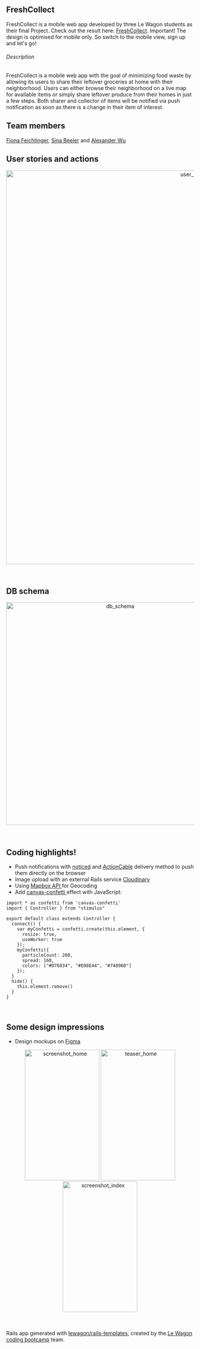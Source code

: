 ## FreshCollect

FreshCollect is a mobile web app developed by three Le Wagon students as their final Project. Check out the result here: [FreshCollect](http://www.fresh-collect.xyz). Important! The design is optimised for mobile only. So switch to the mobile view, sign up and let's go! 
<br>

###### Description 
FreshCollect is a mobile web app with the goal of minimizing food waste by allowing its users to share their leftover groceries at home with their neighborhood. Users can either browse their neighborhood on a live map for available items or simply share leftover produce from their homes in just a few steps. Both sharer and collector of items will be notified via push notification as soon as there is a change in their item of interest.
<br>

## Team members
[Fiona Feichtinger](https://github.com/Fiona2202), [Sina Beeler](https://github.com/sinabeeler) and [Alexander Wu](https://github.com/wu-alexander)
<br>

## User stories and actions
<p align="center">
<img width="1055" alt="user_stories_actions" src="https://user-images.githubusercontent.com/100839308/173718955-eaf7084d-14ec-40a3-94d4-2c03ddf50363.png">
</p>
<br>

## DB schema
<p align="center">
<img width="597" alt="db_schema" src="https://user-images.githubusercontent.com/100839308/173716285-71fb7985-f189-4c85-bd61-c4f50358d187.png">
</p>
<br>

## Coding highlights!
- Push notifications with [noticed](https://github.com/excid3/noticed) and [ActionCable](https://github.com/excid3/noticed/blob/master/docs/delivery_methods/action_cable.md ) delivery method to push them directly on the browser
- Image upload with an external Rails service [Cloudinary](https://cloudinary.com/documentation/rails_integration)
- Using [Mapbox API ](https://docs.mapbox.com/api/search/geocoding/) for Geocoding
- Add [canvas-confetti ](https://www.npmjs.com/package/canvas-confetti) effect with JavaScript:

```
import * as confetti from 'canvas-confetti'
import { Controller } from "stimulus"

export default class extends Controller {
  connect() {
    var myConfetti = confetti.create(this.element, {
      resize: true,
      useWorker: true
    });
    myConfetti({
      particleCount: 200,
      spread: 160,
      colors: ["#D76834", "#E08E44", "#74896D"]
    });
  }
  hide() {
    this.element.remove()
  }
}
```
<br>


## Some design impressions

- Design mockups on [Figma](https://www.figma.com/file/z9cEZ2saIKWdeEfKP1vfE4/Untitled?node-id=4%3A46)

<p align="center">
<img width="200" height="350" alt="screenshot_home" src="https://user-images.githubusercontent.com/100839308/173715135-62635484-3ec3-488c-a455-0607c1abb2c1.png">
<img width="200" height="350" alt="teaser_home" src="https://user-images.githubusercontent.com/100839308/173715540-7841cc14-7b71-477e-99e0-36fc7776d5cc.png">
<img width="200" height="350" alt="screenshot_index" src="https://user-images.githubusercontent.com/100839308/173715138-9e47b0b5-0088-427b-8218-9b288767e003.png">
</p>

<br><br>
Rails app generated with [lewagon/rails-templates](https://github.com/lewagon/rails-templates), created by the [Le Wagon coding bootcamp](https://www.lewagon.com) team.
